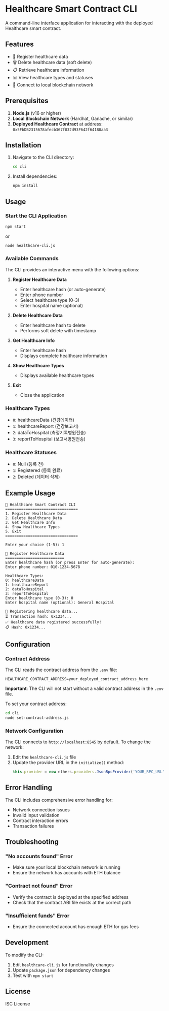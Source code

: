 # Healthcare Smart Contract CLI

A command-line interface application for interacting with the deployed Healthcare smart contract.

## Features

- 🏥 Register healthcare data
- 🗑️ Delete healthcare data (soft delete)
- 📋 Retrieve healthcare information
- 📊 View healthcare types and statuses
- 🔗 Connect to local blockchain network

## Prerequisites

1. **Node.js** (v16 or higher)
2. **Local Blockchain Network** (Hardhat, Ganache, or similar)
3. **Deployed Healthcare Contract** at address: `0x5FbDB2315678afecb367f032d93F642f64180aa3`

## Installation

1. Navigate to the CLI directory:
   ```bash
   cd cli
   ```

2. Install dependencies:
   ```bash
   npm install
   ```

## Usage

### Start the CLI Application

```bash
npm start
```

or

```bash
node healthcare-cli.js
```

### Available Commands

The CLI provides an interactive menu with the following options:

1. **Register Healthcare Data**
   - Enter healthcare hash (or auto-generate)
   - Enter phone number
   - Select healthcare type (0-3)
   - Enter hospital name (optional)

2. **Delete Healthcare Data**
   - Enter healthcare hash to delete
   - Performs soft delete with timestamp

3. **Get Healthcare Info**
   - Enter healthcare hash
   - Displays complete healthcare information

4. **Show Healthcare Types**
   - Displays available healthcare types

5. **Exit**
   - Close the application

### Healthcare Types

- `0`: healthcareData (건강데이터)
- `1`: healthcareReport (건강보고서)
- `2`: dataToHospital (측정기록병원전송)
- `3`: reportToHospital (보고서병원전송)

### Healthcare Statuses

- `0`: Null (등록 전)
- `1`: Registered (등록 완료)
- `2`: Deleted (데이터 삭제)

## Example Usage

```
🏥 Healthcare Smart Contract CLI
================================
1. Register Healthcare Data
2. Delete Healthcare Data
3. Get Healthcare Info
4. Show Healthcare Types
5. Exit
================================

Enter your choice (1-5): 1

📝 Register Healthcare Data
==========================
Enter healthcare hash (or press Enter for auto-generate): 
Enter phone number: 010-1234-5678

Healthcare Types:
0: healthcareData
1: healthcareReport
2: dataToHospital
3: reportToHospital
Enter healthcare type (0-3): 0
Enter hospital name (optional): General Hospital

🔄 Registering healthcare data...
⏳ Transaction hash: 0x1234...
✅ Healthcare data registered successfully!
📋 Hash: 0x1234...
```

## Configuration

### Contract Address

The CLI reads the contract address from the `.env` file:
```
HEALTHCARE_CONTRACT_ADDRESS=your_deployed_contract_address_here
```

**Important**: The CLI will not start without a valid contract address in the `.env` file.

To set your contract address:
```bash
cd cli
node set-contract-address.js
```

### Network Configuration

The CLI connects to `http://localhost:8545` by default. To change the network:

1. Edit the `healthcare-cli.js` file
2. Update the provider URL in the `initialize()` method:
   ```javascript
   this.provider = new ethers.providers.JsonRpcProvider('YOUR_RPC_URL');
   ```

## Error Handling

The CLI includes comprehensive error handling for:
- Network connection issues
- Invalid input validation
- Contract interaction errors
- Transaction failures

## Troubleshooting

### "No accounts found" Error
- Make sure your local blockchain network is running
- Ensure the network has accounts with ETH balance

### "Contract not found" Error
- Verify the contract is deployed at the specified address
- Check that the contract ABI file exists at the correct path

### "Insufficient funds" Error
- Ensure the connected account has enough ETH for gas fees

## Development

To modify the CLI:

1. Edit `healthcare-cli.js` for functionality changes
2. Update `package.json` for dependency changes
3. Test with `npm start`

## License

ISC License
